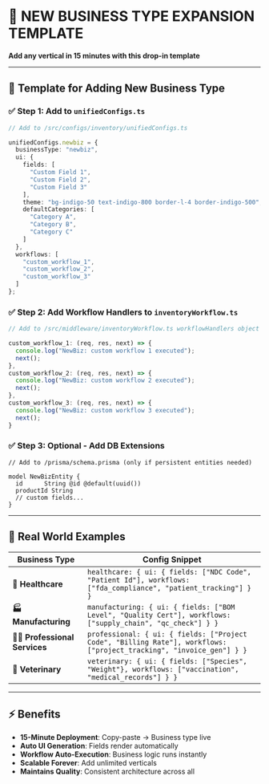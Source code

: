 # 🚀 NEW BUSINESS TYPE EXPANSION TEMPLATE

**Add any vertical in 15 minutes with this drop-in template**

---

## 📝 Template for Adding New Business Type

### ✅ Step 1: Add to `unifiedConfigs.ts`
```typescript
// Add to /src/configs/inventory/unifiedConfigs.ts

unifiedConfigs.newbiz = {
  businessType: "newbiz",
  ui: {
    fields: [
      "Custom Field 1",
      "Custom Field 2",
      "Custom Field 3"
    ],
    theme: "bg-indigo-50 text-indigo-800 border-l-4 border-indigo-500",
    defaultCategories: [
      "Category A",
      "Category B",
      "Category C"
    ]
  },
  workflows: [
    "custom_workflow_1",
    "custom_workflow_2",
    "custom_workflow_3"
  ]
};
```

### ✅ Step 2: Add Workflow Handlers to `inventoryWorkflow.ts`
```typescript
// Add to /src/middleware/inventoryWorkflow.ts workflowHandlers object

custom_workflow_1: (req, res, next) => {
  console.log("NewBiz: custom workflow 1 executed");
  next();
},
custom_workflow_2: (req, res, next) => {
  console.log("NewBiz: custom workflow 2 executed");
  next();
},
custom_workflow_3: (req, res, next) => {
  console.log("NewBiz: custom workflow 3 executed");
  next();
}
```

### ✅ Step 3: Optional - Add DB Extensions
```prisma
// Add to /prisma/schema.prisma (only if persistent entities needed)

model NewBizEntity {
  id      String @id @default(uuid())
  productId String
  // custom fields...
}
```

---

## 🎯 Real World Examples

| Business Type | Config Snippet |
|---------------|----------------|
| **🏥 Healthcare** | `healthcare: { ui: { fields: ["NDC Code", "Patient Id"], workflows: ["fda_compliance", "patient_tracking"] } }` |
| **🏭 Manufacturing** | `manufacturing: { ui: { fields: ["BOM Level", "Quality Cert"], workflows: ["supply_chain", "qc_check"] } }` |
| **👨‍💼 Professional Services** | `professional: { ui: { fields: ["Project Code", "Billing Rate"], workflows: ["project_tracking", "invoice_gen"] } }` |
| **🏥 Veterinary** | `veterinary: { ui: { fields: ["Species", "Weight"}, workflows: ["vaccination", "medical_records"] } }` |

---

## ⚡ Benefits
- **15-Minute Deployment**: Copy-paste → Business type live
- **Auto UI Generation**: Fields render automatically
- **Workflow Auto-Execution**: Business logic runs instantly
- **Scalable Forever**: Add unlimited verticals
- **Maintains Quality**: Consistent architecture across all

